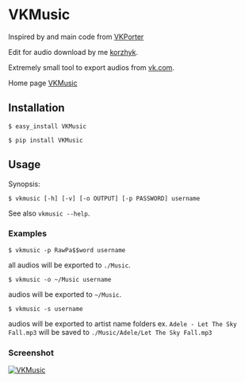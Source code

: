 VKMusic
========

Inspired by and main code from [VKPorter](https://github.com/amka/VKPorter)

Edit for audio download by me [korzhyk](https://github.com/korzhyk).

Extremely small tool to export audios from [vk.com](https://vk.com).

Home page [VKMusic](http://korzhyk.github.com/VKMusic)

## Installation

    $ easy_install VKMusic

    $ pip install VKMusic

## Usage

Synopsis:

    $ vkmusic [-h] [-v] [-o OUTPUT] [-p PASSWORD] username

See also `vkmusic --help`.

### Examples

    $ vkmusic -p RawPa$$word username
    
all audios will be exported to `./Music`.

    $ vkmusic -o ~/Music username
    
audios will be exported to `~/Music`.

    $ vkmusic -s username

audios will be exported to artist name folders ex. `Adele - Let The Sky Fall.mp3` will be saved to `./Music/Adele/Let The Sky Fall.mp3`

### Screenshot
[![VKMusic](http://korzhyk.github.com/VKMusic/images/terminal.png)](http://korzhyk.github.com/VKMusic/images/terminal.png)
